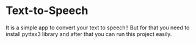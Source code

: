 # Text-to-Speech
It is a simple app to convert your text to speech!!
But for that you need to install pyttsx3 library and after that you can run this project easily.
